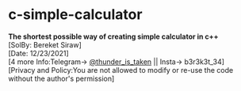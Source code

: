 # c-simple-calculator
<b>The shortest possible way of creating simple calculator in c++</b> </br>
[SolBy: Bereket Siraw] </br>
[Date: 12/23/2021] </br>
[4 more Info:Telegram-> <a href="#">@thunder_is_taken</a> || Insta-> b3r3k3t_34] </br>
[Privacy and Policy:You are not allowed to modify or re-use the code without the author's permission]</br>

